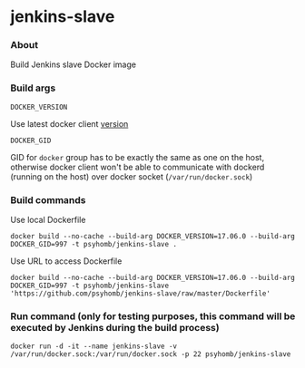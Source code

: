 # jenkins-slave

### About

Build Jenkins slave Docker image


### Build args

`DOCKER_VERSION`

Use latest docker client [version](https://download.docker.com/linux/static/stable/x86_64)

`DOCKER_GID`

GID for `docker` group has to be exactly the same as one on the host, otherwise docker client won't be able to communicate with dockerd (running on the host) over docker socket (`/var/run/docker.sock`)


### Build commands

Use local Dockerfile
```
docker build --no-cache --build-arg DOCKER_VERSION=17.06.0 --build-arg DOCKER_GID=997 -t psyhomb/jenkins-slave .
```

Use URL to access Dockerfile
```
docker build --no-cache --build-arg DOCKER_VERSION=17.06.0 --build-arg DOCKER_GID=997 -t psyhomb/jenkins-slave 'https://github.com/psyhomb/jenkins-slave/raw/master/Dockerfile'
```

### Run command (only for testing purposes, this command will be executed by Jenkins during the build process)
```
docker run -d -it --name jenkins-slave -v /var/run/docker.sock:/var/run/docker.sock -p 22 psyhomb/jenkins-slave
```
